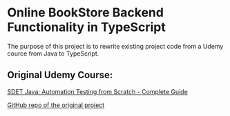 # Online BookStore Backend Functionality in TypeScript

The purpose of this project is to rewrite existing project code from a Udemy cource from Java to TypeScript. 

## Original Udemy Course:
[SDET Java: Automation Testing from Scratch - Complete Guide](https://www.udemy.com/course/sdet-learnit/?kw=SDET+Java%3A+Automation+Testing+from+Scratch+-+Complete+Guide&couponCode=MT240725G1) 

[GitHub repo of the original project](https://github.com/AndriiPiatakha/learnit_java_core/tree/master/./com/itbulls/learnit/javacore/oop/exam/onlineshop)
